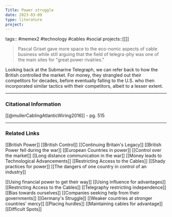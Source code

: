 ```yaml
---
Title: Power struggle
date: 2023-03-09
type: literature
project:
---
```

tags:: #memex2 #technology #cables #social
projects::[[]]

> Pascal Griset gave more space to the eco-nomic aspects of cable business while still arguing that the field of telegra-phy was one of the main sites for "great power rivalries."

Looking back at the Submarine Telegraph, we can refer back to how the British controlled the market. For money, they strangled out their competitors for decades, before eventually falling to the U.S. who then incorporated similar tactics with their competitors, albeit to a lesser extent.

---
### Citational Information

[[@mullerCablingAtlanticWiring2016]] - pg. 515

---

### Related Links

[[British Power]]
[[British Control]]
[[Continuing Britain's Legacy]]
[[British Power fell during the war]]
[[European Countries in power]]
[[Control over the market]]
[[Long distance communication in the war]]
[[Money leads to Technological Advancements]]
[[Restricting Access to the Cables]]
[[Shady practices for power]]
[[The dangers of one country in control of an industry]]

[[Using financial power to get their way]]
[[Using influence for advantages]]
[[Restricting Access to the Cables]]
[[Telegraphy restricting independence]]
[[Bias towards ourselves]]
[[Companies seeking help from their governments]]
[[Germany's Struggle]]
[[Weaker countries at stronger countries' mercy]]
[[Placing hurdles]]
[[Maintaining cables for advantage]]
[[Difficult Spots]]